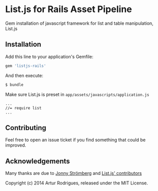 # List.js for Rails Asset Pipeline

Gem installation of javascript framework for list and table manipulation, List.js

## Installation

Add this line to your application's Gemfile:

```ruby
gem 'listjs-rails'
```

And then execute:

```bash
$ bundle
```

Make sure List.js is preset in `app/assets/javascripts/application.js`

```
...
//= require list
...
```

## Contributing

Feel free to open an issue ticket if you find something that could be improved.

## Acknowledgements

Many thanks are due to [Jonny Strömberg](https://github.com/javve) and [List.js' contributors](https://github.com/javve/list.js#contributors)

Copyright (c) 2014 Artur Rodrigues, released under the MIT License.

